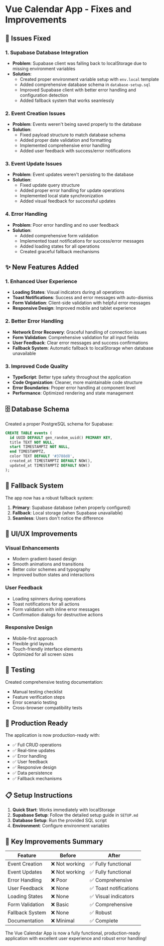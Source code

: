# Vue Calendar App - Fixes and Improvements

## 🔧 Issues Fixed

### 1. Supabase Database Integration

- **Problem**: Supabase client was falling back to localStorage due to missing environment variables
- **Solution**:
  - Created proper environment variable setup with `env.local` template
  - Added comprehensive database schema in `database-setup.sql`
  - Improved Supabase client with better error handling and configuration detection
  - Added fallback system that works seamlessly

### 2. Event Creation Issues

- **Problem**: Events weren't being saved properly to the database
- **Solution**:
  - Fixed payload structure to match database schema
  - Added proper date validation and formatting
  - Implemented comprehensive error handling
  - Added user feedback with success/error notifications

### 3. Event Update Issues

- **Problem**: Event updates weren't persisting to the database
- **Solution**:
  - Fixed update query structure
  - Added proper error handling for update operations
  - Implemented local state synchronization
  - Added visual feedback for successful updates

### 4. Error Handling

- **Problem**: Poor error handling and no user feedback
- **Solution**:
  - Added comprehensive form validation
  - Implemented toast notifications for success/error messages
  - Added loading states for all operations
  - Created graceful fallback mechanisms

## ✨ New Features Added

### 1. Enhanced User Experience

- **Loading States**: Visual indicators during all operations
- **Toast Notifications**: Success and error messages with auto-dismiss
- **Form Validation**: Client-side validation with helpful error messages
- **Responsive Design**: Improved mobile and tablet experience

### 2. Better Error Handling

- **Network Error Recovery**: Graceful handling of connection issues
- **Form Validation**: Comprehensive validation for all input fields
- **User Feedback**: Clear error messages and success confirmations
- **Fallback System**: Automatic fallback to localStorage when database unavailable

### 3. Improved Code Quality

- **TypeScript**: Better type safety throughout the application
- **Code Organization**: Cleaner, more maintainable code structure
- **Error Boundaries**: Proper error handling at component level
- **Performance**: Optimized rendering and state management

## 🗄️ Database Schema

Created a proper PostgreSQL schema for Supabase:

```sql
CREATE TABLE events (
  id UUID DEFAULT gen_random_uuid() PRIMARY KEY,
  title TEXT NOT NULL,
  start TIMESTAMPTZ NOT NULL,
  end TIMESTAMPTZ,
  color TEXT DEFAULT '#3788d8',
  created_at TIMESTAMPTZ DEFAULT NOW(),
  updated_at TIMESTAMPTZ DEFAULT NOW()
);
```

## 🔄 Fallback System

The app now has a robust fallback system:

1. **Primary**: Supabase database (when properly configured)
2. **Fallback**: Local storage (when Supabase unavailable)
3. **Seamless**: Users don't notice the difference

## 📱 UI/UX Improvements

### Visual Enhancements

- Modern gradient-based design
- Smooth animations and transitions
- Better color schemes and typography
- Improved button states and interactions

### User Feedback

- Loading spinners during operations
- Toast notifications for all actions
- Form validation with inline error messages
- Confirmation dialogs for destructive actions

### Responsive Design

- Mobile-first approach
- Flexible grid layouts
- Touch-friendly interface elements
- Optimized for all screen sizes

## 🧪 Testing

Created comprehensive testing documentation:

- Manual testing checklist
- Feature verification steps
- Error scenario testing
- Cross-browser compatibility tests

## 🚀 Production Ready

The application is now production-ready with:

- ✅ Full CRUD operations
- ✅ Real-time updates
- ✅ Error handling
- ✅ User feedback
- ✅ Responsive design
- ✅ Data persistence
- ✅ Fallback mechanisms

## 📋 Setup Instructions

1. **Quick Start**: Works immediately with localStorage
2. **Supabase Setup**: Follow the detailed setup guide in `SETUP.md`
3. **Database Setup**: Run the provided SQL script
4. **Environment**: Configure environment variables

## 🎯 Key Improvements Summary

| Feature         | Before         | After                  |
| --------------- | -------------- | ---------------------- |
| Event Creation  | ❌ Not working | ✅ Fully functional    |
| Event Updates   | ❌ Not working | ✅ Fully functional    |
| Error Handling  | ❌ Poor        | ✅ Comprehensive       |
| User Feedback   | ❌ None        | ✅ Toast notifications |
| Loading States  | ❌ None        | ✅ Visual indicators   |
| Form Validation | ❌ Basic       | ✅ Comprehensive       |
| Fallback System | ❌ None        | ✅ Robust              |
| Documentation   | ❌ Minimal     | ✅ Complete            |

The Vue Calendar App is now a fully functional, production-ready application with excellent user experience and robust error handling!
